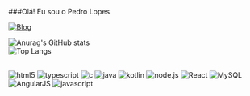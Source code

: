 ###Olá! Eu sou o Pedro Lopes

[![Blog](https://img.shields.io/badge/LinkedIn-0077B5?style=for-the-badge&logo=linkedin&logoColor=white)](https://www.linkedin.com/in/pedro-lopes-8b79841a0)

![Anurag's GitHub stats](https://github-readme-stats.vercel.app/api?username=phslopes&show_icons=true&theme=radical)<br/>
![Top Langs](https://github-readme-stats.vercel.app/api/top-langs/?username=phslopes&layout=compact)

<div style="display: inline_block"><br/>
<img aling="center" alt= "html5" src="https://img.shields.io/badge/HTML5-E34F26?style=for-the-badge&logo=html5&logoColor=white">
<img aling="center" alt= "typescript" src="https://img.shields.io/badge/TypeScript-007ACC?style=for-the-badge&logo=typescript&logoColor=white">
<img aling="center" alt= "c" src="https://img.shields.io/badge/C-00599C?style=for-the-badge&logo=c&logoColor=white">
<img aling="center" alt= "java" src="https://img.shields.io/badge/Java-ED8B00?style=for-the-badge&logo=openjdk&logoColor=white">
<img aling="center" alt= "kotlin" src="https://img.shields.io/badge/Kotlin-0095D5?&style=for-the-badge&logo=kotlin&logoColor=white">
<img aling="center" alt= "node.js" src="https://img.shields.io/badge/Node.js-43853D?style=for-the-badge&logo=node.js&logoColor=white">
<img aling="center" alt= "React" src="https://img.shields.io/badge/React-20232A?style=for-the-badge&logo=react&logoColor=61DAFB">
<img aling="center" alt= "MySQL" src="https://img.shields.io/badge/MySQL-00000F?style=for-the-badge&logo=mysql&logoColor=white">
<img aling="center" alt= "AngularJS" src="https://img.shields.io/badge/AngularJS-E23237?style=for-the-badge&logo=angularjs&logoColor=white">
<img aling="center" alt= "javascript" src="https://img.shields.io/badge/JavaScript-F7DF1E?style=for-the-badge&logo=javascript&logoColor=black">
</div><br/>

